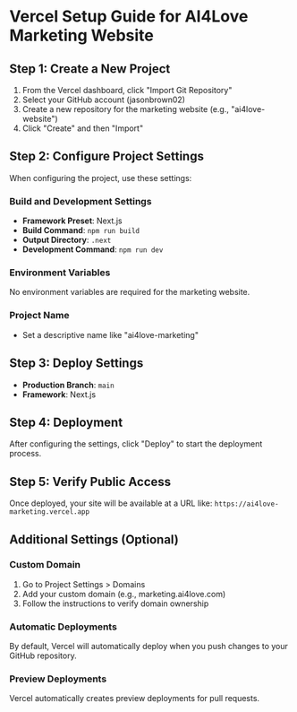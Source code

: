 # Vercel Setup Guide for AI4Love Marketing Website

## Step 1: Create a New Project

1. From the Vercel dashboard, click "Import Git Repository"
2. Select your GitHub account (jasonbrown02)
3. Create a new repository for the marketing website (e.g., "ai4love-website")
4. Click "Create" and then "Import"

## Step 2: Configure Project Settings

When configuring the project, use these settings:

### Build and Development Settings
- **Framework Preset**: Next.js
- **Build Command**: `npm run build`
- **Output Directory**: `.next`
- **Development Command**: `npm run dev`

### Environment Variables
No environment variables are required for the marketing website.

### Project Name
- Set a descriptive name like "ai4love-marketing"

## Step 3: Deploy Settings

- **Production Branch**: `main`
- **Framework**: Next.js

## Step 4: Deployment

After configuring the settings, click "Deploy" to start the deployment process.

## Step 5: Verify Public Access

Once deployed, your site will be available at a URL like:
`https://ai4love-marketing.vercel.app`

## Additional Settings (Optional)

### Custom Domain
1. Go to Project Settings > Domains
2. Add your custom domain (e.g., marketing.ai4love.com)
3. Follow the instructions to verify domain ownership

### Automatic Deployments
By default, Vercel will automatically deploy when you push changes to your GitHub repository.

### Preview Deployments
Vercel automatically creates preview deployments for pull requests.
